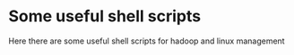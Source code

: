 # Some useful shell scripts

Here there are some useful shell scripts for hadoop and linux management


